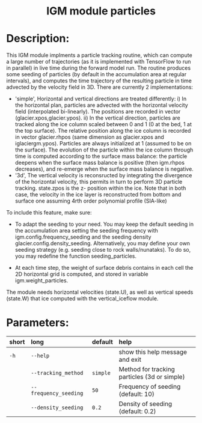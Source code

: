 
### <h1 align="center" id="title">IGM module particles </h1>

# Description:

This IGM module implments a particle tracking routine, which can compute 
a large number of trajectories (as it is implemented with TensorFlow to 
run in parallel) in live time during the forward model run. The routine 
produces some seeding of particles (by default in the accumulation area
 at regular intervals), and computes the time trajectory of the resulting 
 particle in time advected by the velocity field in 3D. 
 There are currently 2 implementations:
* 'simple', Horizontal and vertical directions are treated differently: 
i) In the horizontal plan, particles are advected with the horizontal velocity 
field (interpolated bi-linearly). The positions are recorded in vector 
(glacier.xpos,glacier.ypos). ii) In the vertical direction, particles are 
tracked along the ice column scaled between 0 and 1 (0 at the bed, 1 at 
the top surface). The relative position along the ice column is recorded 
in vector glacier.rhpos (same dimension as glacier.xpos and iglaciergm.ypos). 
Particles are always initialized at 1 (assumed to be on the surface). 
The evolution of the particle within the ice column through time is 
computed according to the surface mass balance: the particle deepens when 
the surface mass balance is positive (then igm.rhpos decreases), 
and re-emerge when the surface mass balance is negative.
* '3d', The vertical velocity is reconsructed by integrating the divergence 
of the horizontal velocity, this permits in turn to perform 3D particle tracking. 
state.zpos is the z- position within the ice.
Note that in both case, the velocity in the ice layer is reconstructed from 
bottom and surface one assuming 4rth order polynomial profile (SIA-like)

To include this feature, make sure:
* To adapt the seeding to your need. You may keep the default seeding in the 
accumulation area setting the seeding frequency with igm.config.frequency_seeding 
and the seeding density glacier.config.density_seeding. Alternatively, you may 
define your own seeding strategy (e.g. seeding close to rock walls/nunataks). 
To do so, you may redefine the function seeding_particles.

* At each time step, the weight of surface debris contains in each cell the 2D
 horizontal grid is computed, and stored in variable igm.weight_particles.

The module needs horizontal velocities (state.U), as well as vertical speeds (state.W)
that ice computed with the vertical_iceflow module. 
 
# Parameters: 


|short|long|default|help|
| :--- | :--- | :--- | :--- |
|`-h`|`--help`||show this help message and exit|
||`--tracking_method`|`simple`|Method for tracking particles (3d or simple)|
||`--frequency_seeding`|`50`|Frequency of seeding (default: 10)|
||`--density_seeding`|`0.2`|Density of seeding (default: 0.2)|
